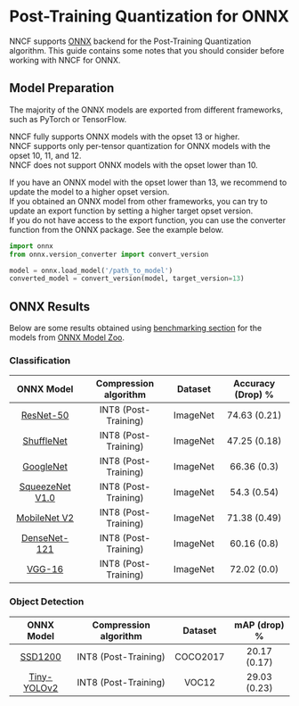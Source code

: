 # Post-Training Quantization for ONNX

NNCF supports [ONNX](https://onnx.ai/) backend for the Post-Training Quantization algorithm.
This guide contains some notes that you should consider before working with NNCF for ONNX.

## Model Preparation

The majority of the ONNX models are exported from different frameworks, such as PyTorch or TensorFlow.

NNCF fully supports ONNX models with the opset 13 or higher. \
NNCF supports only per-tensor quantization for ONNX models with the opset 10, 11, and 12. \
NNCF does not support ONNX models with the opset lower than 10.

If you have an ONNX model with the opset lower than 13, we recommend to update the model to a higher opset version. \
If you obtained an ONNX model from other frameworks, you can try to update an export function by setting a higher target opset version. \
If you do not have access to the export function, you can use the converter function from the ONNX package. See the example below.

```python
import onnx
from onnx.version_converter import convert_version

model = onnx.load_model('/path_to_model')
converted_model = convert_version(model, target_version=13)
```

## ONNX Results

Below are some results obtained using [benchmarking section](../../../tests/onnx/benchmarking/README.md) for the models from [ONNX Model Zoo](https://github.com/onnx/models).

### Classification

|     ONNX Model      |Compression algorithm|Dataset|Accuracy (Drop) %|
|:-------------------:| :---: | :---: | :---: |
|    [ResNet-50](https://github.com/onnx/models/tree/8e893eb39b131f6d3970be6ebd525327d3df34ea/vision/classification/resnet/model/resnet50-v2-7.onnx)    |INT8 (Post-Training)|ImageNet|74.63 (0.21)|
|   [ShuffleNet](https://github.com/onnx/models/tree/8e893eb39b131f6d3970be6ebd525327d3df34ea/vision/classification/shufflenet/model/shufflenet-9.onnx)    |INT8 (Post-Training)|ImageNet|47.25 (0.18)|
|    [GoogleNet](https://github.com/onnx/models/tree/8e893eb39b131f6d3970be6ebd525327d3df34ea/vision/classification/inception_and_googlenet/googlenet/model/googlenet-12.onnx)    |INT8 (Post-Training)|ImageNet|66.36 (0.3)|
| [SqueezeNet V1.0](https://github.com/onnx/models/tree/8e893eb39b131f6d3970be6ebd525327d3df34ea/vision/classification/squeezenet/model/squeezenet1.0-12.onnx) |INT8 (Post-Training)|ImageNet|54.3 (0.54)|
|  [MobileNet V2](https://github.com/onnx/models/tree/8e893eb39b131f6d3970be6ebd525327d3df34ea/vision/classification/mobilenet/model/mobilenetv2-12.onnx)   |INT8 (Post-Training)|ImageNet|71.38 (0.49)|
|  [DenseNet-121](https://github.com/onnx/models/tree/8e893eb39b131f6d3970be6ebd525327d3df34ea/vision/classification/densenet-121/model/densenet-12.onnx)   |INT8 (Post-Training)|ImageNet|60.16 (0.8)|
|     [VGG-16](https://github.com/onnx/models/tree/8e893eb39b131f6d3970be6ebd525327d3df34ea/vision/classification/vgg/model/vgg16-12.onnx)      |INT8 (Post-Training)|ImageNet|72.02 (0.0)|

### Object Detection

|   ONNX Model    |Compression algorithm| Dataset |mAP (drop) %|
|:---------------:| :---: | :---: | :---: |
|   [SSD1200](https://github.com/onnx/models/tree/8e893eb39b131f6d3970be6ebd525327d3df34ea/vision/object_detection_segmentation/ssd/model/ssd-12.onnx)   |INT8 (Post-Training)|COCO2017|20.17 (0.17)|
| [Tiny-YOLOv2](https://github.com/onnx/models/tree/8e893eb39b131f6d3970be6ebd525327d3df34ea/vision/object_detection_segmentation/tiny-yolov2/model/tinyyolov2-8.onnx) |INT8 (Post-Training)|VOC12|29.03 (0.23)|
